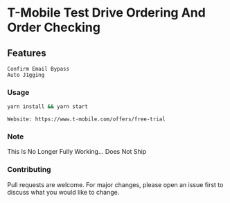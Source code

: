 # T-Mobile Test Drive Ordering And Order Checking
## Features
```
Confirm Email Bypass
Auto J1gging
```
### Usage
```cmd
yarn install && yarn start
```

```
Website: https://www.t-mobile.com/offers/free-trial
```

### Note
This Is No Longer Fully Working...
Does Not Ship

### Contributing
Pull requests are welcome. For major changes, please open an issue first to discuss what you would like to change.

